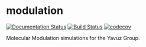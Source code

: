 # modulation

[![Documentation Status](https://readthedocs.org/projects/modulation/badge/?version=latest)](https://modulation.readthedocs.io/en/latest/?badge=latest)
[![Build Status](https://travis-ci.org/JoshKarpel/modulation.svg?branch=master)](https://travis-ci.org/JoshKarpel/modulation)
[![codecov](https://codecov.io/gh/JoshKarpel/modulation/branch/master/graph/badge.svg)](https://codecov.io/gh/JoshKarpel/modulation)

Molecular Modulation simulations for the Yavuz Group.
